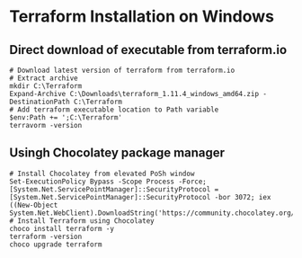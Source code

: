 # Terraform Installation on Windows

## Direct download of executable from terraform.io

```PoSH
# Download latest version of terraform from terraform.io
# Extract archive
mkdir C:\Terraform
Expand-Archive C:\Downloads\terraform_1.11.4_windows_amd64.zip -DestinationPath C:\Terraform
# Add terraform executable location to Path variable
$env:Path += ';C:\Terraform'
terravorm -version
```

## Usingh Chocolatey package manager

```Posh
# Install Chocolatey from elevated PoSh window
Set-ExecutionPolicy Bypass -Scope Process -Force; [System.Net.ServicePointManager]::SecurityProtocol = [System.Net.ServicePointManager]::SecurityProtocol -bor 3072; iex ((New-Object System.Net.WebClient).DownloadString('https://community.chocolatey.org/install.ps1'))
# Install Terraform using Chocolatey
choco install terraform -y
terraform -version
choco upgrade terraform
```
